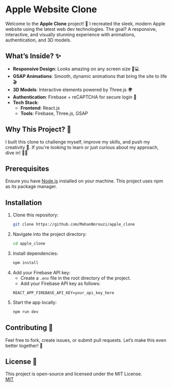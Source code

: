 # Apple Website Clone

Welcome to the **Apple Clone** project! 🚀 I recreated the sleek, modern Apple website using the latest web dev technologies. The goal? A responsive, interactive, and visually stunning experience with animations, authentication, and 3D models.

## What’s Inside? ✨
- **Responsive Design**: Looks amazing on any screen size 📱💻
- **GSAP Animations**: Smooth, dynamic animations that bring the site to life 🎬
- **3D Models**: Interactive elements powered by Three.js 🌍
- **Authentication**: Firebase + reCAPTCHA for secure login 🔐
- **Tech Stack**:
  - **Frontend**: React.js
  - **Tools**: Firebase, Three.js, GSAP

## Why This Project? 🤔
I built this clone to challenge myself, improve my skills, and push my creativity 🎨. If you're looking to learn or just curious about my approach, dive in! 🏊‍♂️

## Prerequisites

Ensure you have [Node.js](https://nodejs.org/) installed on your machine. This project uses npm as its package manager.

## Installation

1. Clone this repository:
    ```bash
    git clone https://github.com/MahanNorouzi/apple_clone
    ```
2. Navigate into the project directory:
    ```bash
    cd apple_clone
    ```
3. Install dependencies:
    ```bash
    npm install
    ```
4. Add your Firebase API key:
    - Create a `.env` file in the root directory of the project.
    - Add your Firebase API key as follows:
    ```env
    REACT_APP_FIREBASE_API_KEY=your_api_key_here
    ```
5. Start the app locally:
    ```bash
    npm run dev
    ```

## Contributing 🤝

Feel free to fork, create issues, or submit pull requests. Let’s make this even better together! 🙌

## License 📜

This project is open-source and licensed under the MIT License.  
[MIT](https://choosealicense.com/licenses/mit/)
